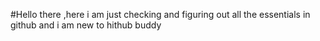 #Hello there ,here i am just checking and figuring out all the essentials in github and i am new to hithub buddy

